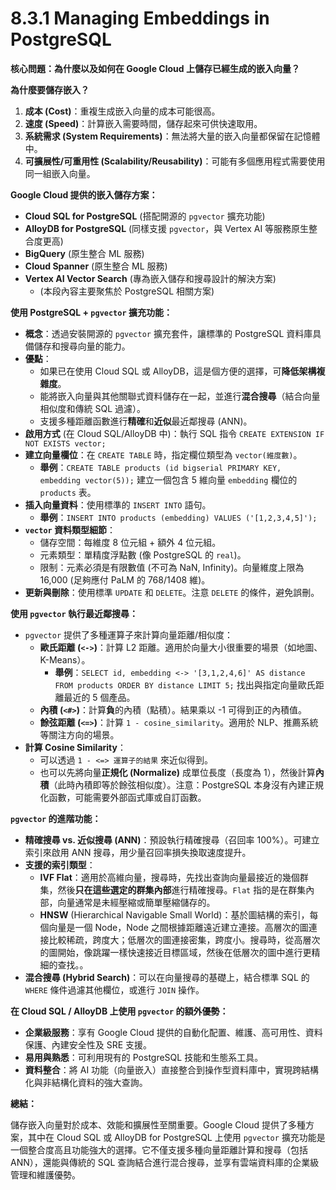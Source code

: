 # 8.3.1 Managing Embeddings in PostgreSQL

**核心問題：為什麼以及如何在 Google Cloud 上儲存已經生成的嵌入向量？**

**為什麼要儲存嵌入？**

1. **成本 (Cost)**：重複生成嵌入向量的成本可能很高。
2. **速度 (Speed)**：計算嵌入需要時間，儲存起來可供快速取用。
3. **系統需求 (System Requirements)**：無法將大量的嵌入向量都保留在記憶體中。
4. **可擴展性/可重用性 (Scalability/Reusability)**：可能有多個應用程式需要使用同一組嵌入向量。

**Google Cloud 提供的嵌入儲存方案：**

- **Cloud SQL for PostgreSQL** (搭配開源的 `pgvector` 擴充功能)
- **AlloyDB for PostgreSQL** (同樣支援 `pgvector`，與 Vertex AI 等服務原生整合度更高)
- **BigQuery** (原生整合 ML 服務)
- **Cloud Spanner** (原生整合 ML 服務)
- **Vertex AI Vector Search** (專為嵌入儲存和搜尋設計的解決方案)
    - (本段內容主要聚焦於 PostgreSQL 相關方案)

**使用 PostgreSQL + `pgvector` 擴充功能：**

- **概念**：透過安裝開源的 `pgvector` 擴充套件，讓標準的 PostgreSQL 資料庫具備儲存和搜尋向量的能力。
- **優點**：
    - 如果已在使用 Cloud SQL 或 AlloyDB，這是個方便的選擇，可**降低架構複雜度**。
    - 能將嵌入向量與其他關聯式資料儲存在一起，並進行**混合搜尋**（結合向量相似度和傳統 SQL 過濾）。
    - 支援多種距離函數進行**精確**和**近似**最近鄰搜尋 (ANN)。
- **啟用方式** (在 Cloud SQL/AlloyDB 中)：執行 SQL 指令 `CREATE EXTENSION IF NOT EXISTS vector;`
- **建立向量欄位**：在 `CREATE TABLE` 時，指定欄位類型為 `vector(維度數)`。
    - **舉例**：`CREATE TABLE products (id bigserial PRIMARY KEY, embedding vector(5));` 建立一個包含 5 維向量 `embedding` 欄位的 `products` 表。
- **插入向量資料**：使用標準的 `INSERT INTO` 語句。
    - **舉例**：`INSERT INTO products (embedding) VALUES ('[1,2,3,4,5]');`
- **`vector` 資料類型細節**：
    - 儲存空間：每維度 8 位元組 + 額外 4 位元組。
    - 元素類型：單精度浮點數 (像 PostgreSQL 的 `real`)。
    - 限制：元素必須是有限數值 (不可為 NaN, Infinity)。向量維度上限為 16,000 (足夠應付 PaLM 的 768/1408 維)。
- **更新與刪除**：使用標準 `UPDATE` 和 `DELETE`。注意 `DELETE` 的條件，避免誤刪。

**使用 `pgvector` 執行最近鄰搜尋：**

- `pgvector` 提供了多種運算子來計算向量距離/相似度：
    - **歐氏距離 (`<->`)**：計算 L2 距離。適用於向量大小很重要的場景（如地圖、K-Means）。
        - **舉例**：`SELECT id, embedding <-> '[3,1,2,4,6]' AS distance FROM products ORDER BY distance LIMIT 5;` 找出與指定向量歐氏距離最近的 5 個產品。
    - **內積 (`<#>`)**：計算**負**的內積（點積）。結果乘以 -1 可得到正的內積值。
    - **餘弦距離 (`<=>`)**：計算 `1 - cosine_similarity`。適用於 NLP、推薦系統等關注方向的場景。
- **計算 Cosine Similarity**：
    - 可以透過 `1 - <=> 運算子的結果` 來近似得到。
    - 也可以先將向量**正規化 (Normalize)** 成單位長度（長度為 1），然後計算**內積**（此時內積即等於餘弦相似度）。注意：PostgreSQL 本身沒有內建正規化函數，可能需要外部函式庫或自訂函數。

**`pgvector` 的進階功能：**

- **精確搜尋 vs. 近似搜尋 (ANN)**：預設執行精確搜尋（召回率 100%）。可建立索引來啟用 ANN 搜尋，用少量召回率損失換取速度提升。
- **支援的索引類型**：
    - **IVF Flat**：適用於高維向量，搜尋時，先找出查詢向量最接近的幾個群集，然後**只在這些選定的群集內部**進行精確搜尋。`Flat` 指的是在群集內部，向量通常是未經壓縮或簡單壓縮儲存的。
    - **HNSW** (Hierarchical Navigable Small World)：基於圖結構的索引，每個向量是一個 Node，Node 之間根據距離遠近建立連接。高層次的圖連接比較稀疏，跨度大；低層次的圖連接密集，跨度小。搜尋時，從高層次的圖開始，像跳躍一樣快速接近目標區域，然後在低層次的圖中進行更精細的查找。。
- **混合搜尋 (Hybrid Search)**：可以在向量搜尋的基礎上，結合標準 SQL 的 `WHERE` 條件過濾其他欄位，或進行 `JOIN` 操作。

**在 Cloud SQL / AlloyDB 上使用 `pgvector` 的額外優勢：**

- **企業級服務**：享有 Google Cloud 提供的自動化配置、維護、高可用性、資料保護、內建安全性及 SRE 支援。
- **易用與熟悉**：可利用現有的 PostgreSQL 技能和生態系工具。
- **資料整合**：將 AI 功能（向量嵌入）直接整合到操作型資料庫中，實現跨結構化與非結構化資料的強大查詢。

**總結：**

儲存嵌入向量對於成本、效能和擴展性至關重要。Google Cloud 提供了多種方案，其中在 Cloud SQL 或 AlloyDB for PostgreSQL 上使用 `pgvector` 擴充功能是一個整合度高且功能強大的選擇。它不僅支援多種向量距離計算和搜尋（包括 ANN），還能與傳統的 SQL 查詢結合進行混合搜尋，並享有雲端資料庫的企業級管理和維護優勢。